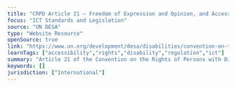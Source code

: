 ```yaml
---
title: "CRPD Article 21 – Freedom of Expression and Opinion, and Access to Information"
focus: "ICT Standards and Legislation"
source: "UN DESA"
type: "Website Resource"
openSource: true
link: "https://www.un.org/development/desa/disabilities/convention-on-the-rights-of-persons-with-disabilities/article-21-freedom-of-expression-and-opinion-and-access-to-information.html"
learnTags: ["accessibility","rights","disability","regulation","ict"]
summary: "Article 21 of the Convention on the Rights of Persons with Disabilities (CRPD)."
keywords: []
jurisdiction: ["International"]
---
```

